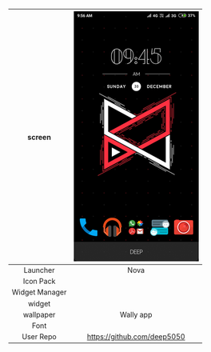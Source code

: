 


| screen  |  ![alt](./1.png) |
|:-:|:-:|
| Launcher  | Nova  |
| Icon Pack  |  |
|Widget Manager   |  |
|  widget |  |
| wallpaper  | Wally app   |
| Font  |
|User Repo| https://github.com/deep5050 |
